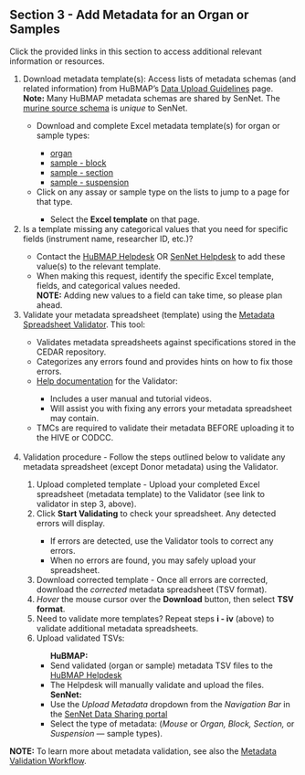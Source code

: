 ## Section 3 - Add Metadata for an Organ or Samples
Click the provided links in this section to access additional relevant information or resources.

<ol>
  <li> Download metadata template(s): Access lists of metadata schemas (and related information) from HuBMAP’s <a href="https://hubmapconsortium.github.io/ingest-validation-tools/">Data Upload Guidelines</a> page.</li>
  <b>Note:</b> Many HuBMAP metadata schemas are shared by SenNet. The <a href="https://docs.sennetconsortium.org/libraries/ingest-validation-tools/schemas/source-murine">murine source schema</a> is <em>unique</em> to SenNet. 
  <ul>
    <li> Download and complete Excel metadata template(s) for organ or sample types:</li>
    <ul> 
      <li> <a href="https://hubmapconsortium.github.io/ingest-validation-tools/organ/">organ</a></li>
      <li> <a href="https://hubmapconsortium.github.io/ingest-validation-tools/sample-block/">sample - block</a></li>
      <li> <a href="https://hubmapconsortium.github.io/ingest-validation-tools/sample-section/">sample - section</a> </li>
      <li><a href="https://hubmapconsortium.github.io/ingest-validation-tools/sample-suspension/">sample - suspension</a> </li>
    </ul>
    <li> Click on any assay or sample type on the lists to jump to a page for that type. </li> 
    <ul>
      <li> Select the <b>Excel template</b> on that page.</li>
    </ul>
  </ul>
  <li>  Is a template missing any categorical values that you need for specific fields (instrument name, researcher ID, etc.)? </li>
  <ul>
    <li> Contact the <a href="mailto:help@hubmapconsortium.org">HuBMAP Helpdesk</a> OR <a href="mailto:help@sennetconsortium.org">SenNet Helpdesk</a> to add these value(s) to the relevant template.</li>
    <li> When making this request, identify the specific Excel template, fields, and categorical values needed.</li>
    <b>NOTE:</b> Adding new values to a field can take time, so please plan ahead.
  </ul>
  <li> Validate your metadata spreadsheet (template) using the <a href="https://metadatavalidator.metadatacenter.org/"> Metadata Spreadsheet Validator</a>. This tool: </li>
  <ul>
    <li> Validates metadata spreadsheets against specifications stored in the CEDAR repository.</li>
    <li> Categorizes any errors found and provides hints on how to fix those errors. </li>
    <li> <a href="https://metadatacenter.github.io/spreadsheet-validator-docs/">Help documentation</a> for the Validator: </li>
    <ul> 
      <li> Includes a user manual and tutorial videos.</li>
      <li> Will assist you with fixing any errors your metadata spreadsheet may contain.</li>
    </ul>
    <li> TMCs are required to validate their metadata BEFORE uploading it to the HIVE or CODCC.</li>
  </ul>
  <br>
  <li> Validation procedure - Follow the steps outlined below to validate any metadata spreadsheet (except Donor metadata) using the Validator.</li>
  <ol>
    <li> Upload completed template - Upload your completed Excel spreadsheet (metadata template) to the Validator (see link to validator in step 3, above).</li>
    <li> Click <b>Start Validating</b> to check your spreadsheet. Any detected errors will display. </li>
    <ul> 
      <li> If errors are detected, use the Validator tools to correct any errors.</li>
      <li> When no errors are found, you may safely upload your spreadsheet.</li>
    </ul>
    <li> Download corrected template - Once all errors are corrected, download the <em>corrected</em> metadata spreadsheet (TSV format).</li>
    <li> <em>Hover</em> the mouse cursor over the <b>Download</b> button, then select <b>TSV format</b>.</li>
    <li> Need to validate more templates?  Repeat steps <b>i - iv</b> (above) to validate additional metadata spreadsheets.</li>
    <li> Upload validated TSVs: </li>
    <ul>
      <b>HuBMAP:</b>
      <li> Send validated (organ or sample) metadata TSV files to the <a href="mailto:help@hubmapconsortium.org">HuBMAP Helpdesk</a> </li>
      <li> The Helpdesk will manually validate and upload the files.</li>
      <b>SenNet:</b>
      <li> Use the <em>Upload Metadata</em> dropdown from the <em>Navigation Bar</em> in the <a href="https://data.sennetconsortium.org/search">SenNet Data Sharing portal</a></li>
      <li> Select the type of metadata: (<em>Mouse</em> or <em>Organ, Block, Section,</em> or <em>Suspension</em> — sample types).</li>
    </ul>
  </ol>
</ol>

**NOTE:** To learn more about metadata validation, see also the <a href="https://docs.google.com/document/d/1lfgiDGbyO4K4Hz1FMsJjmJd9RdwjShtJqFYNwKpbcZY/edit#heading=h.d6xf2xeysl78">Metadata Validation Workflow</a>.
